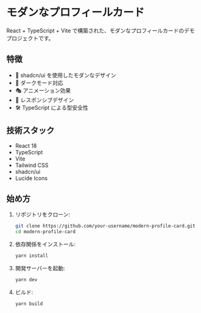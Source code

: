 # モダンなプロフィールカード

React + TypeScript + Vite で構築された、モダンなプロフィールカードのデモプロジェクトです。

## 特徴

- 🎨 shadcn/ui を使用したモダンなデザイン
- 🌙 ダークモード対応
- 🎭 アニメーション効果
- 📱 レスポンシブデザイン
- 🛠 TypeScript による型安全性

## 技術スタック

- React 18
- TypeScript
- Vite
- Tailwind CSS
- shadcn/ui
- Lucide Icons

## 始め方
1. リポジトリをクローン:
    ```bash
    git clone https://github.com/your-username/modern-profile-card.git
    cd modern-profile-card
    ```

2. 依存関係をインストール:
    ```bash
    yarn install
    ```

3. 開発サーバーを起動:
    ```bash
    yarn dev
    ```

4. ビルド:
    ```bash
    yarn build
    ```